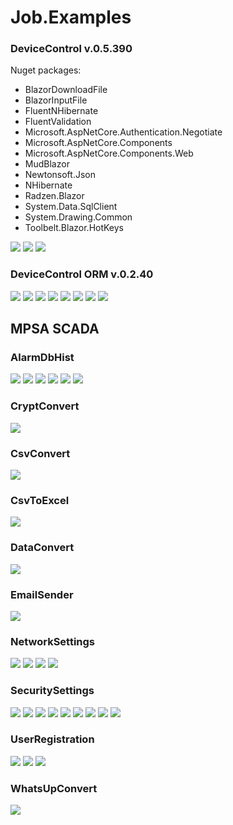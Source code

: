 # Job.Examples

### DeviceControl v.0.5.390

Nuget packages:

- BlazorDownloadFile
- BlazorInputFile
- FluentNHibernate
- FluentValidation
- Microsoft.AspNetCore.Authentication.Negotiate
- Microsoft.AspNetCore.Components
- Microsoft.AspNetCore.Components.Web
- MudBlazor
- Newtonsoft.Json
- NHibernate
- Radzen.Blazor
- System.Data.SqlClient
- System.Drawing.Common
- Toolbelt.Blazor.HotKeys

![](Vladimir_Standard/DeviceControl/v.0.5.390/Index.png?raw=true)
![](Vladimir_Standard/DeviceControl/v.0.5.390/Info.png?raw=true)
![](Vladimir_Standard/DeviceControl/v.0.5.390/Logs.png?raw=true)


### DeviceControl ORM v.0.2.40
![](Vladimir_Standard/DeviceControl/v.0.2.40/ScaleEntities.png?raw=true)
![](Vladimir_Standard/DeviceControl/v.0.2.40/ScaleEntity.png?raw=true)
![](Vladimir_Standard/DeviceControl/v.0.2.40/PluEntity.png?raw=true)
![](Vladimir_Standard/DeviceControl/v.0.2.40/TemplateEntities.png?raw=true)
![](Vladimir_Standard/DeviceControl/v.0.2.40/TemplateEntity.png?raw=true)
![](Vladimir_Standard/DeviceControl/v.0.2.40/TemplateResourceEntities.png?raw=true)
![](Vladimir_Standard/DeviceControl/v.0.2.40/ProductFacilityEntity.png?raw=true)
![](Vladimir_Standard/DeviceControl/v.0.2.40/WorkshopEntity.png?raw=true)


## MPSA SCADA

### AlarmDbHist
![](Active_Telecom_MPSA/AlarmDbHist/Main.png?raw=true)
![](Active_Telecom_MPSA/AlarmDbHist/Settings_1.png?raw=true)
![](Active_Telecom_MPSA/AlarmDbHist/Settings_2.png?raw=true)
![](Active_Telecom_MPSA/AlarmDbHist/Settings_3.png?raw=true)
![](Active_Telecom_MPSA/AlarmDbHist/Settings_4.png?raw=true)
![](Active_Telecom_MPSA/AlarmDbHist/Settings_5.png?raw=true)

### CryptConvert
![](Active_Telecom_MPSA/CryptConvert/Main.png?raw=true)

### CsvConvert
![](Active_Telecom_MPSA/CsvConvert/Main.png?raw=true)

### CsvToExcel
![](Active_Telecom_MPSA/CsvToExcel/Main.png?raw=true)

### DataConvert
![](Active_Telecom_MPSA/DataConvert/Main.png?raw=true)

### EmailSender
![](Active_Telecom_MPSA/EmailSender/Main.png?raw=true)

### NetworkSettings
![](Active_Telecom_MPSA/NetworkSettings/Main_1.png?raw=true)
![](Active_Telecom_MPSA/NetworkSettings/Main_2.png?raw=true)
![](Active_Telecom_MPSA/NetworkSettings/Main_3.png?raw=true)
![](Active_Telecom_MPSA/NetworkSettings/Main_4.png?raw=true)

### SecuritySettings
![](Active_Telecom_MPSA/SecuritySettings/Registry.png?raw=true)
![](Active_Telecom_MPSA/SecuritySettings/Files.png?raw=true)
![](Active_Telecom_MPSA/SecuritySettings/Registry_setup.png?raw=true)
![](Active_Telecom_MPSA/SecuritySettings/PPO.png?raw=true)
![](Active_Telecom_MPSA/SecuritySettings/MLGPO.png?raw=true)
![](Active_Telecom_MPSA/SecuritySettings/Load.png?raw=true)
![](Active_Telecom_MPSA/SecuritySettings/Services.png?raw=true)
![](Active_Telecom_MPSA/SecuritySettings/Troubleshooting.png?raw=true)
![](Active_Telecom_MPSA/SecuritySettings/PO.png?raw=true)

### UserRegistration
![](Active_Telecom_MPSA/UserRegistration/Main.png?raw=true)
![](Active_Telecom_MPSA/UserRegistration/Settings_groups.png?raw=true)
![](Active_Telecom_MPSA/UserRegistration/Settings_users.png?raw=true)

### WhatsUpConvert
![](Active_Telecom_MPSA/WhatsUpConvert/Main.png?raw=true)
